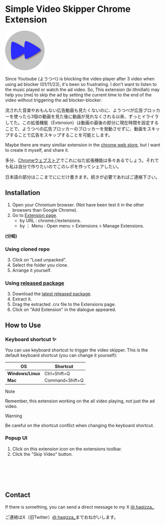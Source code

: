 # Simple Video Skipper Chrome Extension

![Extension](/icon.png)

Since Youtsube (ようつべ) is blocking the video player after 3 video when using ad blocker (01/11/23), it's been so frustrating. I don't want to listen to the music played or watch the ad video. So, This extension (bi ithnillah) may help you (me) to skip the ad by setting the current time to the end of the video without triggering the ad blocker-blocker.

流された音楽やおもんない広告動画も見たくないのに、ようつべが広告ブロッカーを使ったら3個の動画を見た後に動画が見れなくされる以来、ずっとイライラしてた。この拡張機能（Extension）は動画の最後の部分に現在時間を設定することで、ようつべの広告ブロッカーのブロッカーを発動させずに、動画をスキップすることで広告をスキップすることを可能とします。

Maybe there are many similiar extension in the [chrome web store](https://chrome.google.com/webstore/category/extensions), but I want to create it myself, and share it.

多分、[Chromeウェブストア](https://chrome.google.com/webstore/category/extensions)でこれに似た拡張機能は多々あるでしょう。それでも私は自分で作りたいのでこのレポを作ってシェアしたい。

日本語の部分はここまでににだけ書きます。続きが必要であればご連絡下さい。

## Installation
1. Open your Chromium browser. (Not have been test it in the other browsers than Google Chrome).
2. Go to [Extension page](chrome://extensions).
   - by URL : chrome://extensions.
   - by ⋮ Menu : Open menu > Extensions > Manage Extensions.

**(分岐)**

### Using cloned repo
3. Click on "Load unpacked".
4. Select the folder you clone.
5. Arrange it yourself.

### Using [released package](https://github.com/haqizza/video-skipper-ext/releases)
3. Download the [latest released package](https://github.com/haqizza/video-skipper-ext/releases/latest).
4. Extract it.
5. Drag the extracted .crx file to the Extensions page.
6. Click on "Add Extension" in the dialogue appeared.


## How to Use
### Keyboard shortcut :sparkles:
You can use keyboard shortcut to trigger the video skipper. This is the default keyboard shortcut (you can change it yourself):

| OS | Shortcut |
| --- | --- |
| **Windows/Linux** | Ctrl+Shift+Q|
| **Mac** | Command+Shift+Q|

> [!NOTE]
> Remember, this extension working on the all video playing, not just the ad video.

> [!WARNING]
> Be careful on the shortcut conflict when changing the keyboard shortcut.

### Popup UI
1. Click on this extension icon on the extensions toolbar.
2. Click the "Skip Video" button.

<br><br><br><br>

## Contact
If there is something, you can send a direct message to my X [@ haqizza_](https://twitter.com/haqizza_).

ご連絡はX（旧Twitter）[@ haqizza_](https://twitter.com/haqizza_)までおねがいします。